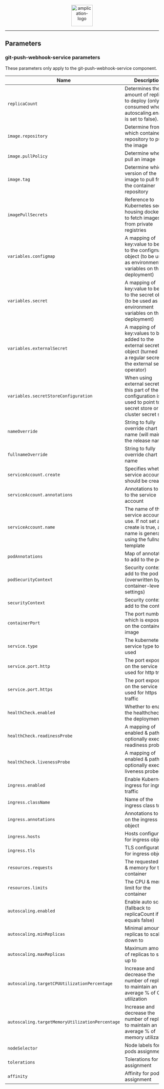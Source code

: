 <p align="center">
  <a href="https://amplication.com" target="_blank">
    <img alt="amplication-logo" height="70" alt="Amplication Logo" src="https://amplication.com/images/amplication-logo-purple.svg"/>
  </a>
</p>

---

## Parameters

### git-push-webhook-service parameters

These parameters only apply to the git-push-webhook-service component.

| Name                                            | Description                                                                                                                        | Value                                                                               |
| ----------------------------------------------- | ---------------------------------------------------------------------------------------------------------------------------------- | ----------------------------------------------------------------------------------- |
| `replicaCount`                                  | Determines the amount of replicas to deploy (only consumed when autoscaling.enabled is set to false).                              | `1`                                                                                 |
| `image.repository`                              | Determine from which container repository to pull the image                                                                        | `439403303254.dkr.ecr.us-east-1.amazonaws.com/amplication-git-push-webhook-service` |
| `image.pullPolicy`                              | Determine when to pull an image                                                                                                    | `IfNotPresent`                                                                      |
| `image.tag`                                     | Determine which version of the image to pull from the container repository                                                         | `""`                                                                                |
| `imagePullSecrets`                              | Reference to Kubernetes secrets housing dockercfg to fetch images from private registries                                          | `[]`                                                                                |
| `variables.configmap`                           | A mapping of key:value to be add to the configmap object (to be used as environment variables on the deployment)                   | `{}`                                                                                |
| `variables.secret`                              | A mapping of key:value to be add to the secret object (to be used as environment variables on the deployment)                      | `{}`                                                                                |
| `variables.externalSecret`                      | A mapping of key:values to be added to the external secrets object (turned into a regular secret by the external secrets operator) | `{}`                                                                                |
| `variables.secretStoreConfiguration`            | When using external secrets this part of the configuration is used to point to the secret store or cluster secret store            | `{}`                                                                                |
| `nameOverride`                                  | String to fully override chart name (will maintain the release name)                                                               | `""`                                                                                |
| `fullnameOverride`                              | String to fully override chart name                                                                                                | `""`                                                                                |
| `serviceAccount.create`                         | Specifies whether a service account should be created                                                                              | `true`                                                                              |
| `serviceAccount.annotations`                    | Annotations to add to the service account                                                                                          | `{}`                                                                                |
| `serviceAccount.name`                           | The name of the service account to use. If not set and create is true, a name is generated using the fullname template             | `""`                                                                                |
| `podAnnotations`                                | Map of annotations to add to the pods                                                                                              | `{}`                                                                                |
| `podSecurityContext`                            | Security context to add to the pod (overwritten by container-level settings)                                                       | `{}`                                                                                |
| `securityContext`                               | Security context to add to the container                                                                                           | `{}`                                                                                |
| `containerPort`                                 | The port number which is exposed on the container image                                                                            | `3333`                                                                              |
| `service.type`                                  | The kubernetes service type to be used                                                                                             | `ClusterIP`                                                                         |
| `service.port.http`                             | The port exposed on the service to be used for http traffic                                                                        | `80`                                                                                |
| `service.port.https`                            | The port exposed on the service to be used for https traffic                                                                       | `443`                                                                               |
| `healthCheck.enabled`                           | Whether to enable the healthcheck on the deployment                                                                                | `false`                                                                             |
| `healthCheck.readinessProbe`                    | A mapping of enabled & path to optionally execute readiness probes                                                                 | `{}`                                                                                |
| `healthCheck.livenessProbe`                     | A mapping of enabled & path to optionally execute liveness probes                                                                  | `{}`                                                                                |
| `ingress.enabled`                               | Enable Kubernetes ingress for ingress traffic                                                                                      | `false`                                                                             |
| `ingress.className`                             | Name of the ingress class to use                                                                                                   | `""`                                                                                |
| `ingress.annotations`                           | Annotations to add on the ingress object                                                                                           | `{}`                                                                                |
| `ingress.hosts`                                 | Hosts configuration for ingress object                                                                                             | `[]`                                                                                |
| `ingress.tls`                                   | TLS configuration for ingress object                                                                                               | `[]`                                                                                |
| `resources.requests`                            | The requested CPU & memory for the container                                                                                       | `{}`                                                                                |
| `resources.limits`                              | The CPU & memory limit for the container                                                                                           | `{}`                                                                                |
| `autoscaling.enabled`                           | Enable auto scaling (fallback to replicaCount if equals false)                                                                     | `false`                                                                             |
| `autoscaling.minReplicas`                       | Minimal amount of replicas to scale down to                                                                                        | `1`                                                                                 |
| `autoscaling.maxReplicas`                       | Maximum amount of replicas to scale up to                                                                                          | `10`                                                                                |
| `autoscaling.targetCPUUtilizationPercentage`    | Increase and decrease the number of replicas to maintain an average % of CPU utilization                                           | `80`                                                                                |
| `autoscaling.targetMemoryUtilizationPercentage` | Increase and decrease the number of replicas to maintain an average % of memory utilization                                        | `80`                                                                                |
| `nodeSelector`                                  | Node labels for pods assignment                                                                                                    | `{}`                                                                                |
| `tolerations`                                   | Tolerations for pods assignment                                                                                                    | `[]`                                                                                |
| `affinity`                                      | Affinity for pods assignment                                                                                                       | `{}`                                                                                |
